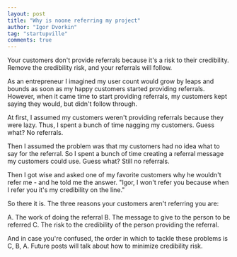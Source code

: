 ```yaml
---
layout: post
title: "Why is noone referring my project"
author: "Igor Dvorkin"
tag: "startupville"
comments: true
---
```


Your customers don't provide referrals because it's a risk to their credibility. Remove the credibility risk, and your referrals will follow.

As an entrepreneur I imagined my user count would grow by leaps and bounds as soon as my happy customers started providing referrals. However, when it came time to start providing referrals, my customers kept saying they would, but didn't follow through.

At first, I assumed my customers weren't providing referrals because they were lazy. Thus, I spent a bunch of time nagging my customers. Guess what? No referrals.

Then I assumed the problem was that my customers had no idea what to say for the referral. So I spent a bunch of time creating a referral message my customers could use. Guess what? Still no referrals.

Then I got wise and asked one of my favorite customers why he wouldn't refer me - and he told me the answer. "Igor, I won't refer you because when I refer you it's my credibility on the line."

So there it is. The three reasons your customers aren't referring you are:

A. The work of doing the referral
B. The message to give to the person to be referred
C. The risk to the credibility of the person providing the referral.

And in case you're confused, the order in which to tackle these problems is C, B, A. Future posts will talk about how to minimize credibility risk.
